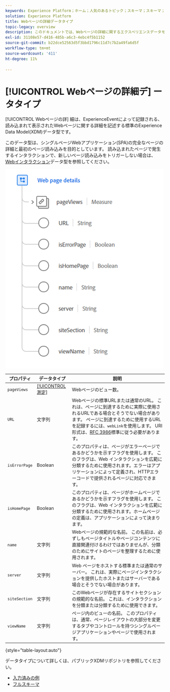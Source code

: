 ```yaml
---
keywords: Experience Platform；ホーム；人気のあるトピック；スキーマ；スキーマ；XDM；フィールド；スキーマ；スキーマ；Webページの詳細；データ型；データ型；データ型；Webページ
solution: Experience Platform
title: Webページの詳細データタイプ
topic-legacy: overview
description: このドキュメントでは、Webページの詳細に関するエクスペリエンスデータモデル(XDM)データタイプの概要を説明します。
exl-id: 31108e57-d416-485b-a6c3-4ebc4f5b1152
source-git-commit: b22dce52563d5f3bbd1796c11d7c7b2a49fa6d5f
workflow-type: tm+mt
source-wordcount: '411'
ht-degree: 11%

---
```


# [!UICONTROL Webページの詳細デ] ータタイプ

[!UICONTROL Webページの詳] 細は、ExperienceEventによって記録される、読み込まれて表示されたWebページに関する詳細を記述する標準のExperience Data Model(XDM)データ型です。

このデータ型は、シングルページWebアプリケーション(SPA)の完全なページの詳細と最初のページ読み込みを目的としています。 読み込まれたページで発生するインタラクションで、新しいページ読み込みをトリガーしない場合は、[Webインタラクション](./web-interaction.md)データ型を参照してください。

<img src="../images/data-types/web-page-details.PNG" width="500" /><br />

| プロパティ | データタイプ | 説明 |
| --- | --- | --- |
| `pageViews` | [[!UICONTROL 測定]](./measure.md) | Webページのビュー数。 |
| `URL` | 文字列 | Webページの標準URLまたは通常のURL。 これは、ページに到達するために実際に使用されるURLである場合とそうでない場合があります。 ページに到達するために使用するURLを記録するには、`webLink`を使用します。 URI形式は、[RFC 3986](https://tools.ietf.org/html/rfc3986)標準に従う必要があります。 |
| `isErrorPage` | Boolean | このプロパティは、ページがエラーページであるかどうかを示すフラグを使用します。 このフラグは、Web インタラクションを広範に分類するために使用されます。エラーはアプリケーションによって定義され、HTTPエラーコードで提供されるページに対応できます。 |
| `isHomePage` | Boolean | このプロパティは、ページがホームページであるかどうかを示すフラグを使用します。 このフラグは、Web インタラクションを広範に分類するために使用されます。ホームページの定義は、アプリケーションによって決まります。 |
| `name` | 文字列 | Webページの規範的な名前。 この名前は、必ずしもページタイトルやページコンテンツに直接関連付けるわけではありませんが、分類のためにサイトのページを整理するために使用されます。 |
| `server` | 文字列 | Web ページをホストする標準または通常のサーバー。  これは、実際にページインタラクションを提供したホストまたはサーバーである場合とそうでない場合があります。 |
| `siteSection` | 文字列 | このWebページが存在するサイトセクションの規範的な名前。 これは、インタラクションを分類または分類するために使用できます。 |
| `viewName` | 文字列 | ページ内のビューの名前。 このプロパティは、通常、ページレイアウトの大部分を変更するタブやコントロールを持つシングルページアプリケーションやページで使用されます。 |

{style=&quot;table-layout:auto&quot;}

データタイプについて詳しくは、パブリックXDMリポジトリを参照してください。

* [入力済みの例](https://github.com/adobe/xdm/blob/master/components/datatypes/web/webpagedetails.example.2.json)
* [フルスキーマ](https://github.com/adobe/xdm/blob/master/components/datatypes/web/webpagedetails.schema.json)
